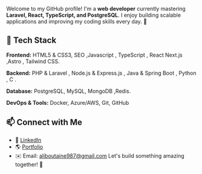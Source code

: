 Welcome to my GitHub profile! I'm a **web developer** currently mastering **Laravel, React, TypeScript, and PostgreSQL**. I enjoy building scalable applications and improving my coding skills every day. 🚀

## 🚀 Tech Stack
**Frontend:** HTML5 & CSS3, SEO ,Javascript , TypeScript , React Next.js ,Astro , Tailwind CSS.

**Backend:**  PHP & Laravel , Node.js & Express.js , Java & Spring Boot , Python , C .

**Database:** PostgreSQL, MySQL, MongoDB ,Redis.

**DevOps & Tools:** Docker, Azure/AWS, Git, GitHub

## 📫 Connect with Me
- 💼 [LinkedIn](https://www.linkedin.com/in/mohammed-ali-boutaine/) 
- 🌎 [Portfolio](https://medali.me/) 
- ✉️ Email: aliboutaine987@gmail.com
Let's build something amazing together! 🚀
